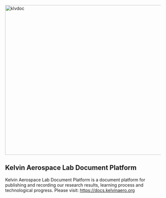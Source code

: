 <img width="1020" height="484" alt="klvdoc" src="https://github.com/user-attachments/assets/c57e2efe-c110-46fa-9298-f3782ce9dd70" />

## Kelvin Aerospace Lab Document Platform 

Kelvin Aerospace Lab Document Platform is a document platform for publishing and recording our research results, learning process and technological progress. Please visit: https://docs.kelvinaero.org
